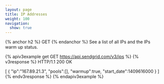 ```yaml
---
layout: page
title: IP Addresses
weight: 100
navigation:
  show: true
---
```


{% anchor h2 %}
GET
{% endanchor %}
See a list of all IPs and the IPs warm up status.

{% apiv3example get GET https://api.sendgrid.com/v3/ips %}
{% v3response %}
HTTP/1.1 200 OK

[
  {
    "ip":"167.89.21.3",
    "pools":[],
    "warmup":true,
    "start_date":1409616000
  }
]
{% endv3response %}
{% endapiv3example %}


